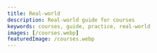 ```yaml
---
title: Real-world
description: Real-world guide for courses
keywords: courses, guide, practice, real-world
images: [/courses.webp]
featuredImage: /courses.webp
---
```



